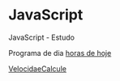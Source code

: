 # JavaScript
 JavaScript - Estudo
<p>Programa de dia <a href="https://gui-coder-alpha.github.io//JavaScript/In%C3%ADcio/Praticando/index.html">horas de hoje</link></p>
<p>Velocidae<a href="https://gui-coder-alpha.github.io//JavaScript/In%C3%ADcio/ex09/index.html">Calcule</link></p>